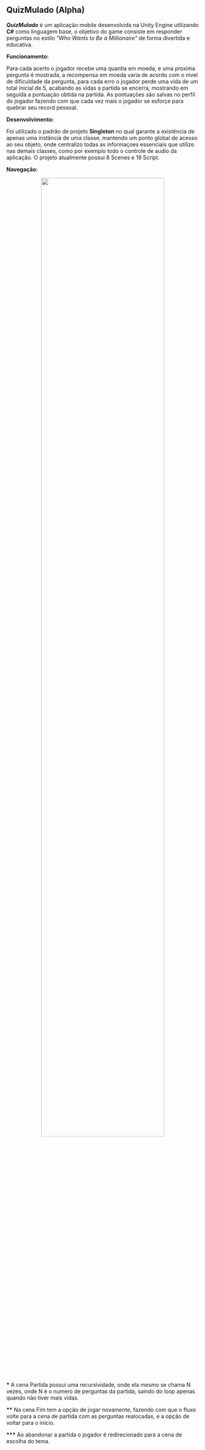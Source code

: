 ## QuizMulado (Alpha)

  ***QuizMulado*** é um aplicação mobile desenvolvida na Unity Engine utilizando **C#** como linguagem base, o objetivo do game consiste em responder perguntas no estilo *"Who Wants to Be a Millionaire"* de forma divertida e educativa.
  
  
 **Funcionamento:**
  
Para cada acerto o jogador recebe uma quantia em moeda, e uma proxima pergunta é mostrada, a recompensa em moeda varia de acordo com o nivel de dificuldade da pergunta, para cada erro o jogador perde uma vida de um total inicial de 5, acabando as vidas a partida se encerra, mostrando em seguida a pontuação obtida na partida. As pontuações são salvas no perfil do jogador fazendo com que cada vez mais o jogador se esforçe para quebrar seu record pessoal.

**Desenvolvimento:**

Foi utilizado o padrão de projeto **Singleton** no qual garante a existência de apenas uma instância de uma classe, mantendo um ponto global de acesso ao seu objeto, onde centralizo todas as informaçoes essenciais que utilizo nas demais classes, como por exemplo todo o controle de audio da aplicação. O projeto atualmente possui 8 Scenes e 19 Script.

**Navegação:**

<p align="center">

<img src="https://github.com/DoisLucas/QuizMulado-Unity-CSharp/blob/master/Imagens/Fluxograma.png" width="80%" height="80%"/>



<b>*</b> A cena Partida possui uma recursividade, onde ela mesmo se chama N vezes, onde N é o numero de perguntas da partida, saindo do loop apenas quando não tiver mais vidas.

<b>**</b> Na cena Fim tem a opção de jogar novamente, fazendo com que o fluxo volte para a cena de partida com as perguntas realocadas, e a opção de voltar para o inicio.

<b>***</b> Ao abandonar a partida o jogador é redirecionado para a cena de escolha do tema.


